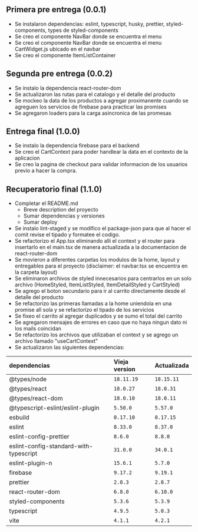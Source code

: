 ## Primera pre entrega (0.0.1)

- Se instalaron dependencias: eslint, typescript, husky, prettier, styled-components, types de styled-components
- Se creo el componente NavBar donde se encuentra el menu
- Se creo el componente NavBar donde se encuentra el menu CartWidget.js ubicado en el navbar
- Se creo el componente ItemListContainer

## Segunda pre entrega (0.0.2)

- Se instalo la dependencia react-router-dom
- Se actualizaron las rutas para el catalogo y el detalle del producto
- Se mockeo la data de los productos a agregar proximanente cuando se agreguen los servicios de firebase para practicar las promises
- Se agregaron loaders para la carga asincronica de las promesas

## Entrega final (1.0.0)

- Se instalo la dependencia firebase para el backend
- Se creo el CartContext para poder handlear la data en el contexto de la aplicacion
- Se creo la pagina de checkout para validar informacion de los usuarios previo a hacer la compra.

## Recuperatorio final (1.1.0)

- Completar el README.md
  - Breve description del proyecto
  - Sumar dependencias y versiones
  - Sumar deploy
- Se instalo lint-staged y se modifico el package-json para que al hacer el comit revise el tipado y formatee el codigo.
- Se refactorizo el App.tsx eliminando alli el context y el router para insertarlo en el main.tsx de manera actualizada a la documentacion de react-router-dom
- Se movieron a diferentes carpetas los modulos de la home, layout y entregables para el proyecto (disclaimer: el navbar.tsx se encuentra en la carpeta layout)
- Se eliminaron archivos de styled innecesarios para centrarlos en un solo archivo (HomeStyled, ItemListStyled, ItemDetailStyled y CartStyled)
- Se agrego el boton secundario para ir al carrito directamente desde el detalle del producto
- Se refactorizo las primeras llamadas a la home uniendola en una promise all sola y se refactorizo el tipado de los servicios
- Se fixeo el carrito al agregar duplicados y se sumo el total del carrito
- Se agregaron mensajes de errores en caso que no haya ningun dato ni los mails coincidan
- Se refactorizo los archivos que utilizaban el context y se agrego un archivo llamado "useCartContext"
- Se actualizaron las siguientes dependencias:

| dependencias                           | Vieja version | Actualizada |
| :------------------------------------- | :------------ | ----------- |
| @types/node                            | `18.11.19`    | `18.15.11`  |
| @types/react                           | `18.0.27`     | `18.0.31`   |
| @types/react-dom                       | `18.0.10`     | `18.0.11`   |
| @typescript-eslint/eslint-plugin       | `5.50.0`      | `5.57.0`    |
| esbuild                                | `0.17.10`     | `0.17.15`   |
| eslint                                 | `8.33.0`      | `8.37.0`    |
| eslint-config-prettier                 | `8.6.0`       | `8.8.0`     |
| eslint-config-standard-with-typescript | `31.0.0`      | `34.0.1`    |
| eslint-plugin-n                        | `15.6.1`      | `5.7.0`     |
| firebase                               | `9.17.2`      | `9.19.1`    |
| prettier                               | `2.8.3`       | `2.8.7`     |
| react-router-dom                       | `6.8.0`       | `6.10.0`    |
| styled-components                      | `5.3.6`       | `5.3.9`     |
| typescript                             | `4.9.5`       | `5.0.3`     |
| vite                                   | `4.1.1`       | `4.2.1`     |
